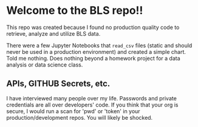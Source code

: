 # Welcome to the BLS repo!!

This repo was created because I found no production quality code to retrieve, analyze and utilize BLS data.

There were a few Jupyter Notebooks that `read_csv` files (static and should never be used in a production environment) and created a simple chart. Told me nothing. Does nothing beyond a homework project for a data analysis or data science class.

## APIs, GITHUB Secrets, etc.

I have interviewed many people over my life. Passwords and private credentials are all over developers' code. If you think that your org is secure, I would run a scan for 'pwd' or 'token' in your production/development repos. You will likely be shocked.